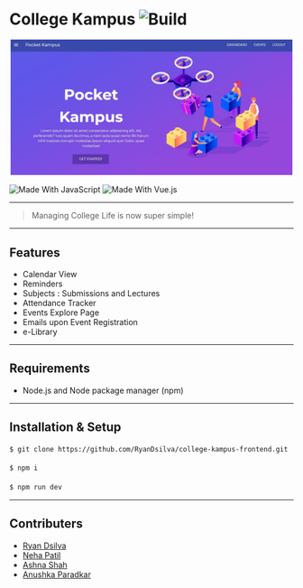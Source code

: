 # College Kampus ![Build](https://img.shields.io/badge/build-passing-green.svg)

<p align="center">
  <a href="#" rel="noopener">
 <img width=500px src="./landing.JPG" alt="Header Image"></a>
</p>

![Made With JavaScript](https://img.shields.io/badge/Made%20With-JavaScript-brightgreen.svg)
![Made With Vue.js](https://img.shields.io/badge/Made%20With-Vue.js-green.svg)

---

> Managing College Life is now super simple!

---

## Features

- Calendar View
- Reminders
- Subjects : Submissions and Lectures
- Attendance Tracker
- Events Explore Page
- Emails upon Event Registration
- e-Library

---

## Requirements

- Node.js and Node package manager (npm)

---

## Installation & Setup

```sh
$ git clone https://github.com/RyanDsilva/college-kampus-frontend.git

$ npm i

$ npm run dev
```

---

## Contributers

- [Ryan Dsilva](https://github.com/RyanDsilva)
- [Neha Patil](https://github.com/Nehaa-Patil)
- [Ashna Shah](https://github.com/ashna111)
- [Anushka Paradkar](https://github.com/anushkaparadkar)
